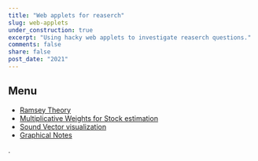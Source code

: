 ```yaml
---
title: "Web applets for reaserch"
slug: web-applets
under_construction: true
excerpt: "Using hacky web applets to investigate reaserch questions."
comments: false
share: false
post_date: "2021"
---
```


## Menu

* [Ramsey Theory](#ramsey-theory)
* [Multiplicative Weights for Stock estimation](#multiplicative-weights-for-stock-estimation)
* [Sound Vector visualization](#sound-vector-visualization)
* [Graphical Notes](#graphical-notes)











.
